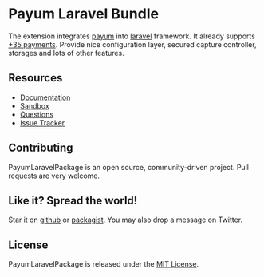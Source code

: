 # Payum Laravel Bundle

The extension integrates [payum](http://payum.forma-dev.com/documentation#Payum) into [laravel](http://laravel.com/) framework.
It already supports [+35 payments](https://github.com/Payum/Core/blob/master/Resources/docs/supported-payments.md).
Provide nice configuration layer, secured capture controller, storages and lots of other features.

## Resources

* [Documentation](http://payum.org/doc#PayumLaravelPackage)
* [Sandbox](https://github.com/makasim/PayumLaravelBundleSandbox)
* [Questions](http://stackoverflow.com/questions/tagged/payum)
* [Issue Tracker](https://github.com/Payum/PayumLaravelBundle/issues)

## Contributing

PayumLaravelPackage is an open source, community-driven project. Pull requests are very welcome.

## Like it? Spread the world!

Star it on [github](https://github.com/Payum/PayumLaravelPackage) or [packagist](https://packagist.org/packages/payum/payum-laravel-bundle).
You may also drop a message on Twitter.

## License

PayumLaravelPackage is released under the [MIT License](LICENSE).
